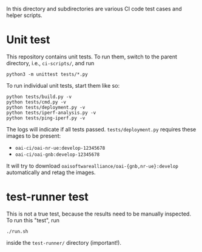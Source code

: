 In this directory and subdirectories are various CI code test cases and helper
scripts.

# Unit test

This repository contains unit tests. To run them, switch to the parent
directory, i.e., `ci-scripts/`, and run

    python3 -m unittest tests/*.py

To run individual unit tests, start them like so:

    python tests/build.py -v
    python tests/cmd.py -v
    python tests/deployment.py -v
    python tests/iperf-analysis.py -v
    python tests/ping-iperf.py -v

The logs will indicate if all tests passed. `tests/deployment.py` requires
these images to be present:

- `oai-ci/oai-nr-ue:develop-12345678`
- `oai-ci/oai-gnb:develop-12345678`

It will try to download `oaisoftwarealliance/oai-{gnb,nr-ue}:develop`
automatically and retag the images.

# test-runner test

This is not a true test, because the results need to be manually inspected. To
run this "test", run

    ./run.sh

inside the `test-runner/` directory (important!).
